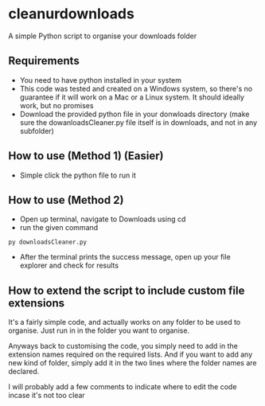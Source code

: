 # cleanurdownloads
A simple Python script to organise your downloads folder

## Requirements
- You need to have python installed in your system
- This code was tested and created on a Windows system, so there's no guarantee if it will work on a Mac or a Linux system. It should ideally work, but no promises
- Download the provided python file in your donwloads directory (make sure the dowanloadsCleaner.py file itself is in downloads, and not in any subfolder)

## How to use (Method 1) (Easier)
- Simple click the python file to run it

## How to use (Method 2)
- Open up terminal, navigate to Downloads using cd
- run the given command
```
py downloadsCleaner.py
```
- After the terminal prints the success message, open up your file explorer and check for results


## How to extend the script to include custom file extensions 
It's a fairly simple code, and actually works on any folder to be used to organise. Just run in in the folder you want to organise.

Anyways back to customising the code, you simply need to add in the extension names required on the required lists. And if you want to add any new kind of folder, simply add it in the two lines where the folder names are declared. 

I will probably add a few comments to indicate where to edit the code incase it's not too clear
